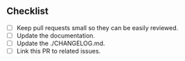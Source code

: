 <!--
Thank you for your pull request. Please provide a description above and
review the checklist below.

Contributors guide: ./CONTRIBUTING.md
-->

## Checklist
<!--
Remove items that do not apply. For completed items, change [ ] to [x].
-->

- [ ] Keep pull requests small so they can be easily reviewed.
- [ ] Update the documentation.
- [ ] Update the ./CHANGELOG.md.
- [ ] Link this PR to related issues.

<!--
NOTE: these things are not required to open a PR and can be done afterwards,
while the PR is open.
-->
